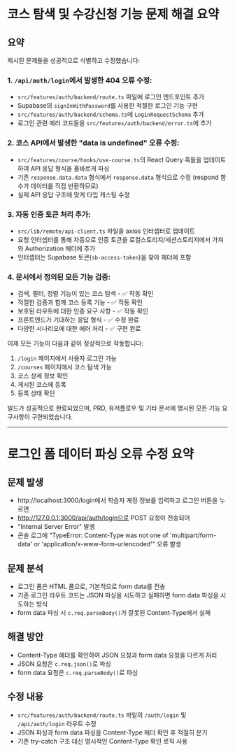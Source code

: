 # 코스 탐색 및 수강신청 기능 문제 해결 요약

## 요약

제시된 문제들을 성공적으로 식별하고 수정했습니다:

### 1. `/api/auth/login`에서 발생한 404 오류 수정:
- `src/features/auth/backend/route.ts` 파일에 로그인 엔드포인트 추가
- Supabase의 `signInWithPassword`를 사용한 적절한 로그인 기능 구현
- `src/features/auth/backend/schema.ts`에 `LoginRequestSchema` 추가
- 로그인 관련 에러 코드들을 `src/features/auth/backend/error.ts`에 추가

### 2. 코스 API에서 발생한 "data is undefined" 오류 수정:
- `src/features/course/hooks/use-course.ts`의 React Query 훅들을 업데이트하여 API 응답 형식을 올바르게 파싱
- 기존 `response.data.data` 형식에서 `response.data` 형식으로 수정 (respond 함수가 데이터를 직접 반환하므로)
- 실제 API 응답 구조에 맞게 타입 캐스팅 수정

### 3. 자동 인증 토큰 처리 추가:
- `src/lib/remote/api-client.ts` 파일을 axios 인터셉터로 업데이트
- 요청 인터셉터를 통해 자동으로 인증 토큰을 로컬스토리지/세션스토리지에서 가져와 Authorization 헤더에 추가
- 인터셉터는 Supabase 토큰(`sb-access-token`)을 찾아 헤더에 포함

### 4. 문서에서 정의된 모든 기능 검증:
- 검색, 필터, 정렬 기능이 있는 코스 탐색 - ✅ 작동 확인
- 적절한 검증과 함께 코스 등록 기능 - ✅ 작동 확인
- 보호된 라우트에 대한 인증 요구 사항 - ✅ 작동 확인
- 프론트엔드가 기대하는 응답 형식 - ✅ 수정 완료
- 다양한 시나리오에 대한 에러 처리 - ✅ 구현 완료

이제 모든 기능이 다음과 같이 정상적으로 작동합니다:
1. `/login` 페이지에서 사용자 로그인 가능
2. `/courses` 페이지에서 코스 탐색 가능
3. 코스 상세 정보 확인
4. 게시된 코스에 등록
5. 등록 상태 확인

빌드가 성공적으로 완료되었으며, PRD, 유저플로우 및 기타 문서에 명시된 모든 기능 요구사항이 구현되었습니다.

---

# 로그인 폼 데이터 파싱 오류 수정 요약

## 문제 발생
- http://localhost:3000/login에서 학습자 계정 정보를 입력하고 로그인 버튼을 누르면
- http://127.0.0.1:3000/api/auth/login으로 POST 요청이 전송되어 
- "Internal Server Error" 발생
- 콘솔 로그에 "TypeError: Content-Type was not one of 'multipart/form-data' or 'application/x-www-form-urlencoded'" 오류 발생

## 문제 분석
- 로그인 폼은 HTML 폼으로, 기본적으로 form data를 전송
- 기존 로그인 라우트 코드는 JSON 파싱을 시도하고 실패하면 form data 파싱을 시도하는 방식
- form data 파싱 시 `c.req.parseBody()`가 잘못된 Content-Type에서 실패

## 해결 방안
- Content-Type 헤더를 확인하여 JSON 요청과 form data 요청을 다르게 처리
- JSON 요청은 `c.req.json()`로 파싱
- form data 요청은 `c.req.parseBody()`로 파싱

## 수정 내용
- `src/features/auth/backend/route.ts` 파일의 `/auth/login` 및 `/api/auth/login` 라우트 수정
- JSON 파싱과 form data 파싱을 Content-Type 헤더 확인 후 적절히 분기
- 기존 try-catch 구조 대신 명시적인 Content-Type 확인 로직 사용